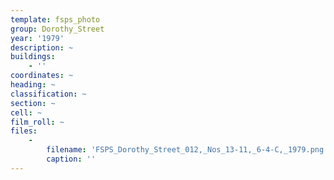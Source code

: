 ```yaml
---
template: fsps_photo
group: Dorothy_Street
year: '1979'
description: ~
buildings:
    - ''
coordinates: ~
heading: ~
classification: ~
section: ~
cell: ~
film_roll: ~
files:
    -
        filename: 'FSPS_Dorothy_Street_012,_Nos_13-11,_6-4-C,_1979.png'
        caption: ''
---
```


